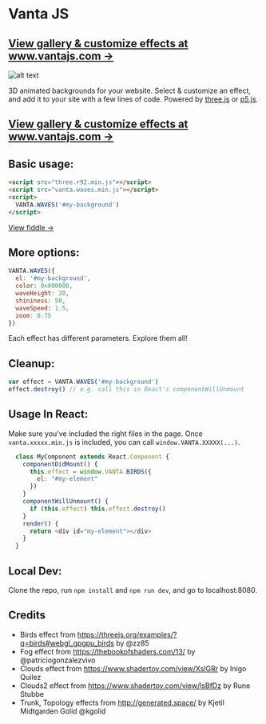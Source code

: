 # Vanta JS

## [View gallery & customize effects at www.vantajs.com &rarr;](https://www.vantajs.com)

![alt text](https://www.vantajs.com/gallery/fb-share-image.jpg "Vanta JS")

3D animated backgrounds for your website. Select & customize an effect, and add it to your site with a few lines of code. Powered by [three.js](https://github.com/mrdoob/three.js/) or [p5.js](https://github.com/processing/p5.js).

## [View gallery & customize effects at www.vantajs.com &rarr;](https://www.vantajs.com)

## Basic usage:

```html
<script src="three.r92.min.js"></script>
<script src="vanta.waves.min.js"></script>
<script>
  VANTA.WAVES('#my-background')
</script>
```

[View fiddle &rarr;](https://jsfiddle.net/xb74q5h1/)

## More options:

```js
VANTA.WAVES({
  el: '#my-background',
  color: 0x000000,
  waveHeight: 20,
  shininess: 50,
  waveSpeed: 1.5,
  zoom: 0.75
})
```

Each effect has different parameters. Explore them all!

## Cleanup:

```js
var effect = VANTA.WAVES('#my-background')
effect.destroy() // e.g. call this in React's componentWillUnmount
```

## Usage In React:

Make sure you've included the right files in the page. Once `vanta.xxxxx.min.js` is included, you can call `window.VANTA.XXXXX(...)`.

```js
  class MyComponent extends React.Component {
    componentDidMount() {
      this.effect = window.VANTA.BIRDS({
        el: "#my-element"
      })
    }
    componentWillUnmount() {
      if (this.effect) this.effect.destroy()
    }
    render() {
      return <div id="my-element"></div>
    }
  }
```

## Local Dev:

Clone the repo, run `npm install` and `npm run dev`, and go to localhost:8080.

## Credits

- Birds effect from https://threejs.org/examples/?q=birds#webgl_gpgpu_birds by @zz85
- Fog effect from https://thebookofshaders.com/13/ by @patriciogonzalezvivo
- Clouds effect from https://www.shadertoy.com/view/XslGRr by Inigo Quilez
- Clouds2 effect from https://www.shadertoy.com/view/lsBfDz by Rune Stubbe
- Trunk, Topology effects from http://generated.space/ by Kjetil Midtgarden Golid @kgolid
